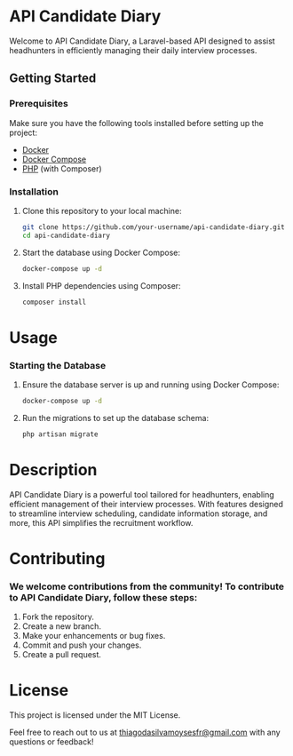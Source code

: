 # API Candidate Diary

Welcome to API Candidate Diary, a Laravel-based API designed to assist headhunters in efficiently managing their daily interview processes.

## Getting Started

### Prerequisites

Make sure you have the following tools installed before setting up the project:

- [Docker](https://www.docker.com/get-started)
- [Docker Compose](https://docs.docker.com/compose/install/)
- [PHP](https://www.php.net/manual/en/install.php) (with Composer)

### Installation

1. Clone this repository to your local machine:

   ```sh
   git clone https://github.com/your-username/api-candidate-diary.git
   cd api-candidate-diary

2. Start the database using Docker Compose:
   ```sh
   docker-compose up -d

3. Install PHP dependencies using Composer:
   ```sh
   composer install

# Usage

### Starting the Database

1. Ensure the database server is up and running using Docker Compose:
   ```sh
   docker-compose up -d

2. Run the migrations to set up the database schema:
   ```sh
   php artisan migrate


# Description

API Candidate Diary is a powerful tool tailored for headhunters, enabling efficient management of their interview processes. With features designed to streamline interview scheduling, candidate information storage, and more, this API simplifies the recruitment workflow.

# Contributing
### We welcome contributions from the community! To contribute to API Candidate Diary, follow these steps:

1. Fork the repository.
2. Create a new branch.
3. Make your enhancements or bug fixes.
4. Commit and push your changes.
5. Create a pull request.

# License
This project is licensed under the MIT License.

Feel free to reach out to us at thiagodasilvamoysesfr@gmail.com with any questions or feedback!
